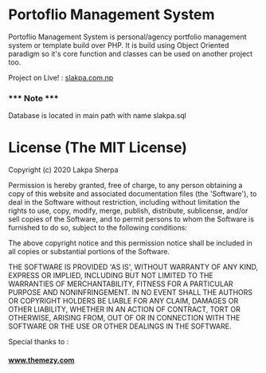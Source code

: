 # Portoflio Management System

Portoflio Management System is personal/agency portfolio management system or template build over PHP. It is build using Object Oriented paradigm so it's core function and classes can be used on another project too.

Project on Live! : <a href="http://slakpa.com.np">slakpa.com.np</a>


### *** Note ***
Database is located in main path with name slakpa.sql


# License (The MIT License)

Copyright (c) 2020 Lakpa Sherpa

Permission is hereby granted, free of charge, to any person obtaining a copy of this website and associated documentation files (the 'Software'), to deal in the Software without restriction, including without limitation the rights to use, copy, modify, merge, publish, distribute, sublicense, and/or sell copies of the Software, and to permit persons to whom the Software is furnished to do so, subject to the following conditions:

The above copyright notice and this permission notice shall be included in all copies or substantial portions of the Software.

THE SOFTWARE IS PROVIDED 'AS IS', WITHOUT WARRANTY OF ANY KIND, EXPRESS OR IMPLIED, INCLUDING BUT NOT LIMITED TO THE WARRANTIES OF MERCHANTABILITY, FITNESS FOR A PARTICULAR PURPOSE AND NONINFRINGEMENT. IN NO EVENT SHALL THE AUTHORS OR COPYRIGHT HOLDERS BE LIABLE FOR ANY CLAIM, DAMAGES OR OTHER LIABILITY, WHETHER IN AN ACTION OF CONTRACT, TORT OR OTHERWISE, ARISING FROM, OUT OF OR IN CONNECTION WITH THE SOFTWARE OR THE USE OR OTHER DEALINGS IN THE SOFTWARE.

Special thanks to : <h4> www.themezy.com </h4>

